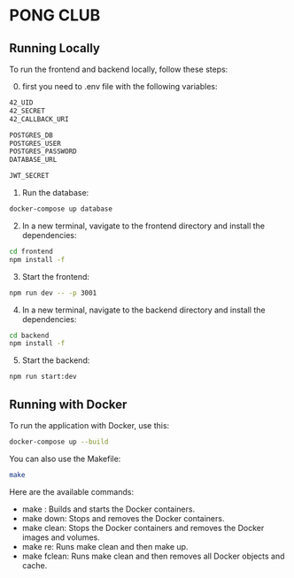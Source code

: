 # PONG CLUB

## Running Locally

To run the frontend and backend locally, follow these steps:

0. first you need to .env file with the following variables:

```bash
42_UID
42_SECRET
42_CALLBACK_URI

POSTGRES_DB
POSTGRES_USER
POSTGRES_PASSWORD
DATABASE_URL

JWT_SECRET
```

1. Run the database:

```bash
docker-compose up database
```

2. In a new terminal, vavigate to the frontend directory and install the dependencies:

```bash
cd frontend
npm install -f
```

3. Start the frontend:

```bash
npm run dev -- -p 3001
```

4. In a new terminal, navigate to the backend directory and install the dependencies:

```bash
cd backend
npm install -f
```

5. Start the backend:

```bash
npm run start:dev
```

## Running with Docker

To run the application with Docker, use this:

```bash
docker-compose up --build
```
You can also use the Makefile:

```bash
make
```

Here are the available commands:
* make : Builds and starts the Docker containers.
* make down: Stops and removes the Docker containers.
* make clean: Stops the Docker containers and removes the Docker images and volumes.
* make re: Runs make clean and then make up.
* make fclean: Runs make clean and then removes all Docker objects and cache.
